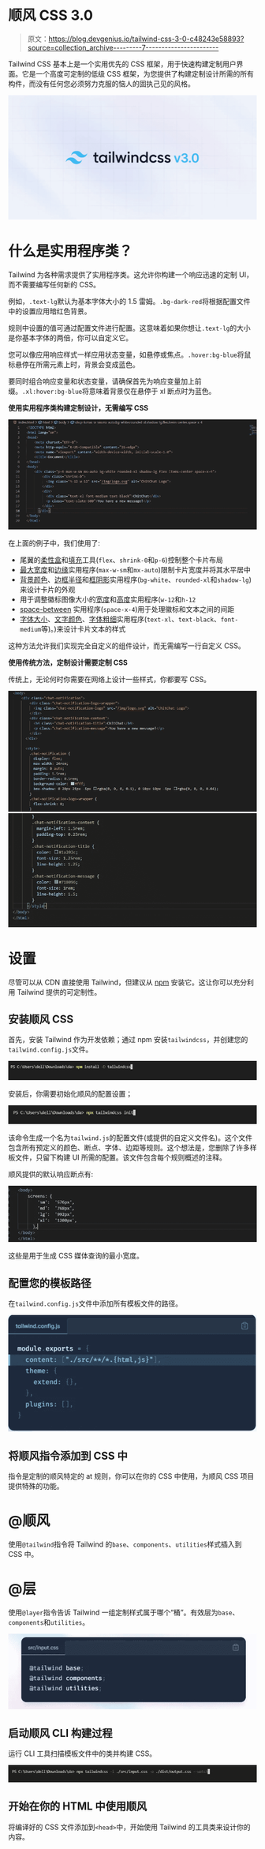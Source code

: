 # 顺风 CSS 3.0

> 原文：<https://blog.devgenius.io/tailwind-css-3-0-c48243e58893?source=collection_archive---------7----------------------->

Tailwind CSS 基本上是一个实用优先的 CSS 框架，用于快速构建定制用户界面。它是一个高度可定制的低级 CSS 框架，为您提供了构建定制设计所需的所有构件，而没有任何您必须努力克服的恼人的固执己见的风格。

![](img/5b7a994117a3a25e1770aecadd47fc8c.png)

# 什么是实用程序类？

Tailwind 为各种需求提供了实用程序类。这允许你构建一个响应迅速的定制 UI，而不需要编写任何新的 CSS。

例如，`.text-lg`默认为基本字体大小的 1.5 雷姆。`.bg-dark-red`将根据配置文件中的设置应用暗红色背景。

规则中设置的值可通过配置文件进行配置。这意味着如果你想让`.text-lg`的大小是你基本字体的两倍，你可以自定义它。

您可以像应用响应样式一样应用状态变量，如悬停或焦点。`.hover:bg-blue`将鼠标悬停在所需元素上时，背景会变成蓝色。

要同时组合响应变量和状态变量，请确保首先为响应变量加上前缀。`.xl:hover:bg-blue`将意味着背景仅在悬停于 xl 断点时为蓝色。

**使用实用程序类构建定制设计，无需编写 CSS**

![](img/201003a8b39a27218585ad43b4283a0f.png)

在上面的例子中，我们使用了:

*   尾翼的[柔性盒](https://tailwindcss.com/docs/display#flex)和[填充](https://tailwindcss.com/docs/padding)工具(`flex`、`shrink-0`和`p-6`)控制整个卡片布局
*   [最大宽度](https://tailwindcss.com/docs/max-width)和[边缘](https://tailwindcss.com/docs/margin)实用程序(`max-w-sm`和`mx-auto`)限制卡片宽度并将其水平居中
*   [背景颜色](https://tailwindcss.com/docs/background-color)、[边框半径](https://tailwindcss.com/docs/border-radius)和[框阴影](https://tailwindcss.com/docs/box-shadow)实用程序(`bg-white`、`rounded-xl`和`shadow-lg`)来设计卡片的外观
*   用于调整徽标图像大小的[宽度](https://tailwindcss.com/docs/width)和[高度](https://tailwindcss.com/docs/height)实用程序(`w-12`和`h-12`
*   [space-between](https://tailwindcss.com/docs/space) 实用程序(`space-x-4`)用于处理徽标和文本之间的间距
*   [字体大小](https://tailwindcss.com/docs/font-size)、[文字颜色](https://tailwindcss.com/docs/text-color)、[字体粗细](https://tailwindcss.com/docs/font-weight)实用程序(`text-xl`、`text-black`、`font-medium`等)。)来设计卡片文本的样式

这种方法允许我们实现完全自定义的组件设计，而无需编写一行自定义 CSS。

**使用传统方法，定制设计需要定制 CSS**

传统上，无论何时你需要在网络上设计一些样式，你都要写 CSS。

![](img/d56cb4da4d592200386510fb5ea339aa.png)![](img/49f9c454e778d4afa88a961717f57ef8.png)

# 设置

尽管可以从 CDN 直接使用 Tailwind，但建议从 [npm](https://www.npmjs.com/package/tailwindcss) 安装它。这让你可以充分利用 Tailwind 提供的可定制性。

## 安装顺风 CSS

首先，安装 Tailwind 作为开发依赖；通过 npm 安装`tailwindcss`，并创建您的`tailwind.config.js`文件。

![](img/11fa5a18b4d564cafb8bed4c18a86bcb.png)

安装后，你需要初始化顺风的配置设置；

![](img/60a4cbac614525a0610beba5b9080662.png)

该命令生成一个名为`tailwind.js`的配置文件(或提供的自定义文件名)。这个文件包含所有预定义的颜色、断点、字体、边距等规则。这个想法是，您删除了许多样板文件，只留下构建 UI 所需的配置。该文件包含每个规则概述的注释。

顺风提供的默认响应断点有:

![](img/e0e5691df5da065a8ef9f3a317013a58.png)

这些是用于生成 CSS 媒体查询的最小宽度。

## 配置您的模板路径

在`tailwind.config.js`文件中添加所有模板文件的路径。

![](img/a4e55f02e69a23dae354ac889913fa43.png)

## 将顺风指令添加到 CSS 中

指令是定制的顺风特定的 at 规则，你可以在你的 CSS 中使用，为顺风 CSS 项目提供特殊的功能。

# @顺风

使用`@tailwind`指令将 Tailwind 的`base`、`components`、`utilities`样式插入到 CSS 中。

# @层

使用`@layer`指令告诉 Tailwind 一组定制样式属于哪个“桶”。有效层为`base`、`components`和`utilities`。

![](img/53029e8a8289b7a71a3cc04944086987.png)

## 启动顺风 CLI 构建过程

运行 CLI 工具扫描模板文件中的类并构建 CSS。

![](img/5ad1411917b0870c4c8276456705cc45.png)

## 开始在你的 HTML 中使用顺风

将编译好的 CSS 文件添加到`<head>`中，开始使用 Tailwind 的工具类来设计你的内容。